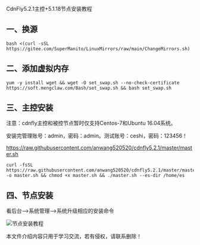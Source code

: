 CdnFly5.2.1主控+5.1.18节点安装教程
			

<h2>一、换源</h2>

```
bash <(curl -sSL https://gitee.com/SuperManito/LinuxMirrors/raw/main/ChangeMirrors.sh)
```

<h2>二、添加虚拟内存</h2>

```
yum -y install wget && wget -O set_swap.sh --no-check-certificate https://soft.mengclaw.com/Bash/set_swap.sh && bash set_swap.sh
```

<h2>三、主控安装</h2>


注意：cdnfly主控和被控节点暂时仅支持Centos-7和Ubuntu 16.04系统。

安装完管理账号：admin，密码：admin。测试账号：ceshi，密码：123456！


https://raw.githubusercontent.com/anwang520520/cdnfly5.2.1/master/master.sh

```
curl -fsSL https://raw.githubusercontent.com/anwang520520/cdnfly5.2.1/master/master.sh -o master.sh && chmod +x master.sh && ./master.sh --es-dir /home/es
```

<h2>四、节点安装</h2>

看后台--&gt;系统管理--&gt;系统升级相应的安装命令

![节点安装教程](https://imgs.5205230.xyz/img/20241230120013881.png)

本文件介绍内容只用于学习交流，若有侵权，请联系删除！
